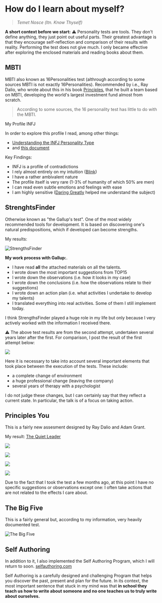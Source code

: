 # How do I learn about myself?

> *Temet Nosce (ltn. Know Thyself)*


**A short context before we start:** 
⚠️ Personality tests are tools. They don't define anything, they just point out useful parts. Their greatest advantage is that they encourage self-reflection and comparison of their results with reality. Performing the test does not give much. I only became effective after exploring the enclosed materials and reading books about them. 

## MBTI

MBTI  also known as 16Personalities test (althrough according to some sources MBTI is not exactly 16Personalities). Recommended by i.e., Ray Dalio, who wrote about this in his book [Principles](../Books/Principles.md), that he built a team based on MBTI, developing the world's largest investment fund almost from scratch.

> According to some sources, the 16 personality test has little to do with the MBTI.

My Profile INFJ

In order to explore this profile I read, among other things:
- [Understanding the INFJ Personality Type](../Books/Understanding%20the%20INFJ%20Personality%20Type.md)
- and [this document](https://idigitalcitizen.files.wordpress.com/2011/02/infj-profile-counselor-protector-pdf2.pdf)

Key Findings: 
- INFJ is a profile of contradictions
- I rely almost entirely on my intuition ([Blink](../Books/Blink.md))
- I have a rather ambivalent nature
- The profile itself is very rare (1-3% of humanity of which 50% are men)
- I can read even subtle emotions and feelings with ease
- I am highly sensitive ([Daring Greatly](../Books/Daring%20Greatly.md) helped me understand the subject)

## StrenghtsFinder

Otherwise known as "the Gallup's test". One of the most widely recommended tools for development. It is based on discovering one's natural predispositions, which if developed can become strengths.

My results:

![StrengthsFinder](https://space.overment.com/m75PbJuix3DuFiQPHBW4/Screen-Shot-2021-08-16-02-59-51.png)

**My work process with Gallup:**.
- I have read **all** the attached materials on all the talents.
- I wrote down the most important suggestions from TOP15
- I wrote down the observations (i.e. how it looks in my case)
- I wrote down the conclusions (i.e. how the observations relate to their suggestions)
- I wrote down an action plan (i.e. what activities I undertake to develop my talents)
- I translated everything into real activities. Some of them I still implement today.

I think StrengthsFinder played a huge role in my life but only because I very actively worked with the information I received there.

⚠️ The above test results are from the second attempt, undertaken several years later after the first. For comparison, I post the result of the first attempt below:


![](https://space.overment.com/Shared-Image-2021-11-09-00-59-54/Shared-Image-2021-11-09-00-59-54.png)

Here it is necessary to take into account several important elements that took place between the execution of the tests. These include:

- a complete change of environment
- a huge professional change (leaving the company)
- several years of therapy with a psychologist

I do not judge these changes, but I can certainly say that they reflect a current state. In particular, the talk is of a focus on taking action.

## Principles You

This is a fairly new assesment designed by Ray Dalio and Adam Grant.

My result: [The Quiet Leader](https://principlesyou.com/archetypes/quietleader)

![](https://cloud.overment.com/Shared-Image-2022-11-07-00-40-19-1667778019/Shared-Image-2022-11-07-00-40-19.png)

![](https://cloud.overment.com/Shared-Image-2022-11-07-00-40-45-1667778045/Shared-Image-2022-11-07-00-40-45.png)

![](https://cloud.overment.com/Shared-Image-2022-11-07-00-41-09-1667778069/Shared-Image-2022-11-07-00-41-09.png)

![](https://cloud.overment.com/Shared-Image-2022-11-07-00-41-36-1667778096/Shared-Image-2022-11-07-00-41-36.png)

Due to the fact that I took the test a few months ago, at this point I have no specific suggestions or observations except one: I often take actions that are not related to the effects I care about.

## The Big Five

This is a fairly general but, according to my information, very heavily documented test.

![The Big Five](https://space.overment.com/k4Yw6TJlr8gfmL1tLCjD/the-big-five.png)


## Self Authoring

In addition to it, I also implemented the Self Authoring Program, which I will return to soon.
[selfauthoring.com](https://www.selfauthoring.com/)

Self Authoring is a carefully designed and challenging Program that helps you discover the past, present and plan for the future. In its context, the most important sentence that stuck in my mind was that **in school they teach us how to write about someone and no one teaches us to truly write about ourselves.**
